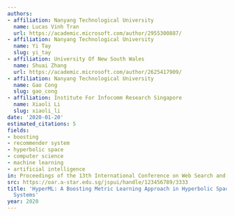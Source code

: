 ```yaml
---
authors:
- affiliation: Nanyang Technological University
  name: Lucas Vinh Tran
  url: https://academic.microsoft.com/author/2955300887/
- affiliation: Nanyang Technological University
  name: Yi Tay
  slug: yi_tay
- affiliation: University Of New South Wales
  name: Shuai Zhang
  url: https://academic.microsoft.com/author/2625417909/
- affiliation: Nanyang Technological University
  name: Gao Cong
  slug: gao_cong
- affiliation: Institute For Infocomm Research Singapore
  name: Xiaoli Li
  slug: xiaoli_li
date: '2020-01-20'
estimated_citations: 5
fields:
- boosting
- recommender system
- hyperbolic space
- computer science
- machine learning
- artificial intelligence
in: Proceedings of the 13th International Conference on Web Search and Data Mining
src: https://oar.a-star.edu.sg/jspui/handle/123456789/3333
title: 'HyperML: A Boosting Metric Learning Approach in Hyperbolic Space for Recommender
  Systems'
year: 2020
---
```

